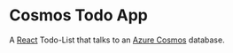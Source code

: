 # Cosmos Todo App
A [React](https://reactjs.org/) Todo-List that talks to an [Azure Cosmos](https://azure.microsoft.com/sv-se/services/cosmos-db/#overview) database.
